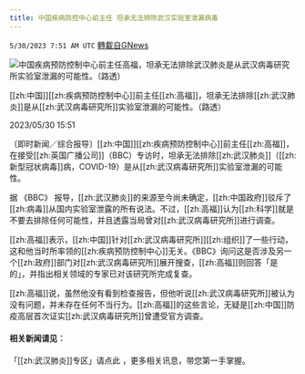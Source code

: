 ```yaml
---
title: 中国疾病防控中心前主任 坦承无法排除武汉实验室泄漏病毒
---
```

`5/30/2023 7:51 AM UTC` [轉載自GNews](https://gnews.org/articles/1342450)


![中国疾病预防控制中心前主任高福，坦承无法排除武汉肺炎是从武汉病毒研究所实验室泄漏的可能性。（路透）](https://img.ltn.com.tw/Upload/news/600/2023/05/30/phpESuOjk.jpg "中国疾病预防控制中心前主任高福，坦承无法排除武汉肺炎是从武汉病毒研究所实验室泄漏的可能性。（路透）")

[[zh:中国]][[zh:疾病预防控制中心]]前主任[[zh:高福]]，坦承无法排除[[zh:武汉肺炎]]是从[[zh:武汉病毒研究所]]实验室泄漏的可能性。（路透）

2023/05/30 15:51

〔即时新闻／综合报导〕[[zh:中国]][[zh:疾病预防控制中心]]前主任[[zh:高福]]，在接受[[zh:英国广播公司]]（BBC）专访时，坦承无法排除[[zh:武汉肺炎]]（[[zh:新型冠状病毒]]病，COVID-19）是从[[zh:武汉病毒研究所]]实验室泄漏的可能性。

据 《BBC》 报导，[[zh:武汉肺炎]]的来源至今尚未确定，[[zh:中国政府]]驳斥了[[zh:病毒]]从国内实验室泄露的所有说法。不过，[[zh:高福]]认为[[zh:科学]]就是不要去排除任何可能性，并且透露当局曾对[[zh:武汉病毒研究所]]进行调查。

[[zh:高福]]表示，[[zh:中国]]针对[[zh:武汉病毒研究所]][[zh:组织]]了一些行动，这和他当时所率领的[[zh:疾病预防控制中心]]无关。《BBC》询问这是否涉及另一个[[zh:政府]]部门对[[zh:武汉病毒研究所]]展开搜查，[[zh:高福]]则回答「是的」，并指出相关领域的专家已对该研究所完成复查。

[[zh:高福]]说，虽然他没有看到检查报告，但他听说[[zh:武汉病毒研究所]]被认为没有问题，并未存在任何不当行为。[[zh:高福]]的这些言论，无疑是[[zh:中国]]防疫高层首次证实[[zh:武汉病毒研究所]]曾遭受官方调查。

#### 相关新闻请见︰

「[[zh:武汉肺炎]]专区」请点此 ，更多相关讯息，带您第一手掌握。

